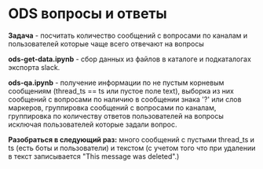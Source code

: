 # ODS вопросы и ответы 

**Задача** - посчитать количество сообщений с вопросами по каналам и пользователей которые чаще всего отвечают на вопросы

**ods-get-data.ipynb** - сбор данных из файлов в каталоге и подкаталогах экспорта slack.

**ods-qa.ipynb** - получение информации по не пустым корневым сообщениям (thread_ts == ts или пустое поле text), выборка из них сообщений с вопросами по наличию в сообщении знака '?' или слов маркеров, группировка сообщений с вопросами по каналам, группировка по количеству ответов пользователей на вопросы исключая пользователей которые задали вопрос.  

**Разобраться в следующий раз:** много сообщений с пустыми thread_ts и ts (есть боты и пользователи) и текстом (с учетом того что при удалении в текст записывается "This message was deleted".)
